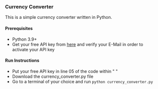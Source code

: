 ### Currency Converter

This is a simple currency converter written in Python.

#### Prerequisites
* Python 3.9+
* Get your free API key from [here](https://free.currencyconverterapi.com/) and verify your E-Mail in order to activate your API key
  
#### Run Instructions
* Put your free API key in line 05 of the code within " "
* Download the currency_converter.py file
* Go to a terminal of your choice and run ```python currency_converter.py```
